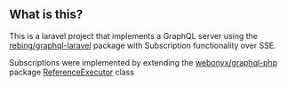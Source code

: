 ## What is this?

This is a laravel project that implements a GraphQL server using the [rebing/graphql-laravel](https://github.com/rebing/graphql-laravel) package with Subscription functionality over SSE.

Subscriptions were implemented by extending the [webonyx/graphql-php](https://github.com/webonyx/graphql-php) package  [ReferenceExecutor](https://github.com/webonyx/graphql-php/blob/master/src/Executor/ReferenceExecutor.php) class

